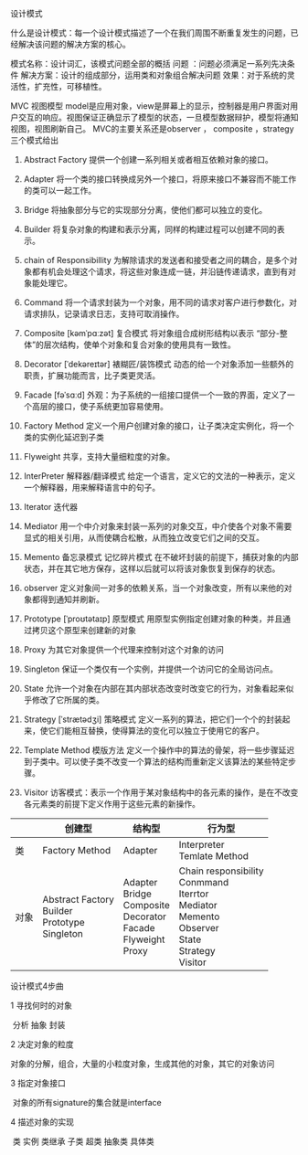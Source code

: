 设计模式

什么是设计模式：每一个设计模式描述了一个在我们周围不断重复发生的问题，已经解决该问题的解决方案的核心。

模式名称：设计词汇，该模式问题全部的概括
问题 ：问题必须满足一系列先决条件
解决方案：设计的组成部分，运用类和对象组合解决问题
效果：对于系统的灵活性，扩充性，可移植性。

MVC 视图模型
model是应用对象，view是屏幕上的显示，控制器是用户界面对用户交互的响应。视图保证正确显示了模型的状态，一旦模型数据辩护，模型将通知视图，视图刷新自己。
MVC的主要关系还是observer ， composite ，strategy 三个模式给出

1. Abstract Factory 提供一个创建一系列相关或者相互依赖对象的接口。

2. Adapter 将一个类的接口转换成另外一个接口，将原来接口不兼容而不能工作的类可以一起工作。

3. Bridge 将抽象部分与它的实现部分分离，使他们都可以独立的变化。

4. Builder 将复杂对象的构建和表示分离，同样的构建过程可以创建不同的表示。

5. chain of Responsibillity 为解除请求的发送者和接受者之间的耦合，是多个对象都有机会处理这个请求，将这些对象连成一链，并沿链传递请求，直到有对象能处理它。

6. Command  将一个请求封装为一个对象，用不同的请求对客户进行参数化，对请求排队，记录请求日志，支持可取消操作。

7. Composite [kəmˈpɑːzət]  复合模式 将对象组合成树形结构以表示 “部分-整体”的层次结构，使单个对象和复合对象的使用具有一致性。

8. Decorator [ˈdekəreɪtər] 裱糊匠/装饰模式 动态的给一个对象添加一些额外的职责，扩展功能而言，比子类更灵活。

9. Facade [fəˈsɑːd]  外观：为子系统的一组接口提供一个一致的界面，定义了一个高层的接口，使子系统更加容易使用。

10. Factory Method 定义一个用户创建对象的接口，让子类决定实例化，将一个类的实例化延迟到子类

11. Flyweight 共享，支持大量细粒度的对象。

12. InterPreter 解释器/翻译模式  给定一个语言，定义它的文法的一种表示，定义一个解释器，用来解释语言中的句子。

13. Iterator 迭代器 

14. Mediator 用一个中介对象来封装一系列的对象交互，中介使各个对象不需要显式的相关引用，从而使耦合松散，从而独立改变它们之间的交互。

15. Memento 备忘录模式 记忆碎片模式 在不破坏封装的前提下，捕获对象的内部状态，并在其它地方保存，这样以后就可以将该对象恢复到保存的状态。

16. observer 定义对象间一对多的依赖关系，当一个对象改变，所有以来他的对象都得到通知并刷新。

17. Prototype [ˈproʊtətaɪp] 原型模式 用原型实例指定创建对象的种类，并且通过拷贝这个原型来创建新的对象

18. Proxy 为其它对象提供一个代理来控制对这个对象的访问

19. Singleton 保证一个类仅有一个实例，并提供一个访问它的全局访问点。

20. State  允许一个对象在内部在其内部状态改变时改变它的行为，对象看起来似乎修改了它所属的类。

21. Strategy [ˈstrætədʒi] 策略模式 定义一系列的算法，把它们一个个的封装起来，使它们能相互替换，使得算法的变化可以独立于使用它的客户。

22. Template Method 模版方法 定义一个操作中的算法的骨架，将一些步骤延迟到子类中。可以使子类不改变一个算法的结构而重新定义该算法的某些特定步骤。

23. Visitor 访客模式：表示一个作用于某对象结构中的各元素的操作，是在不改变各元素类的前提下定义作用于这些元素的新操作。

    

|      | 创建型                                                      | 结构型                                                       | 行为型                                                       |
| ---- | ----------------------------------------------------------- | ------------------------------------------------------------ | ------------------------------------------------------------ |
| 类   | Factory Method                                              | Adapter                                                      | Interpreter<br />Temlate Method                              |
| 对象 | Abstract Factory<br />Builder<br />Prototype<br />Singleton | Adapter<br />Bridge<br />Composite<br />Decorator<br />Facade<br />Flyweight<br />Proxy | Chain responsibility<br />Conmmand<br />Iterrtor<br />Mediator<br />Memento<br />Observer<br />State<br />Strategy<br />Visitor |



设计模式4步曲

1 寻找何时的对象

​	分析 抽象 封装

2 决定对象的粒度

​	对象的分解，组合，大量的小粒度对象，生成其他的对象，其它的对象访问

3 指定对象接口

​	对象的所有signature的集合就是interface

4 描述对象的实现

​	类 实例 类继承 子类 超类 抽象类 具体类